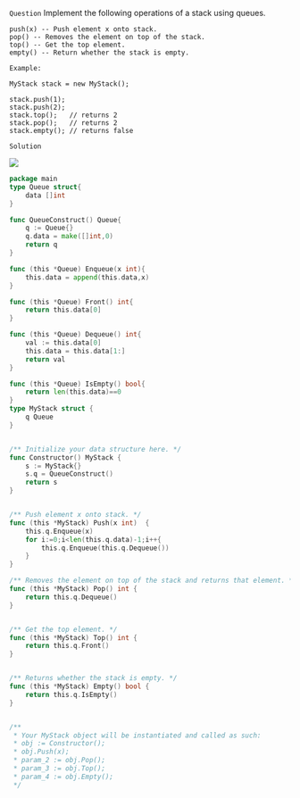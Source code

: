 `Question`
Implement the following operations of a stack using queues.

    push(x) -- Push element x onto stack.
    pop() -- Removes the element on top of the stack.
    top() -- Get the top element.
    empty() -- Return whether the stack is empty.

```text
Example:

MyStack stack = new MyStack();

stack.push(1);
stack.push(2);  
stack.top();   // returns 2
stack.pop();   // returns 2
stack.empty(); // returns false
```

`Solution`

![](https://assets.leetcode.com/static_assets/media/original_images/225_stack_using_queues_pushC.png)

```go
package main
type Queue struct{
    data []int
}

func QueueConstruct() Queue{
    q := Queue{}
    q.data = make([]int,0)
    return q
}

func (this *Queue) Enqueue(x int){
    this.data = append(this.data,x)
}

func (this *Queue) Front() int{
    return this.data[0]
}

func (this *Queue) Dequeue() int{
    val := this.data[0]
    this.data = this.data[1:]
    return val
}

func (this *Queue) IsEmpty() bool{
    return len(this.data)==0
}
type MyStack struct {
    q Queue
}


/** Initialize your data structure here. */
func Constructor() MyStack {
    s := MyStack{}
    s.q = QueueConstruct()
    return s
}


/** Push element x onto stack. */
func (this *MyStack) Push(x int)  {
    this.q.Enqueue(x)
    for i:=0;i<len(this.q.data)-1;i++{
        this.q.Enqueue(this.q.Dequeue())
    }
}

/** Removes the element on top of the stack and returns that element. */
func (this *MyStack) Pop() int {
    return this.q.Dequeue()
}


/** Get the top element. */
func (this *MyStack) Top() int {
    return this.q.Front()
}


/** Returns whether the stack is empty. */
func (this *MyStack) Empty() bool {
    return this.q.IsEmpty()
}


/**
 * Your MyStack object will be instantiated and called as such:
 * obj := Constructor();
 * obj.Push(x);
 * param_2 := obj.Pop();
 * param_3 := obj.Top();
 * param_4 := obj.Empty();
 */
```

